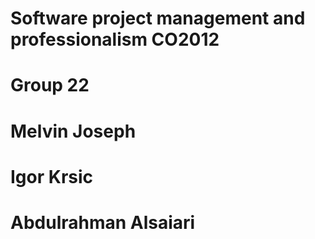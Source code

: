 # Software project management and professionalism CO2012
 # Group 22
 # Melvin Joseph
 # Igor Krsic
 # Abdulrahman Alsaiari

